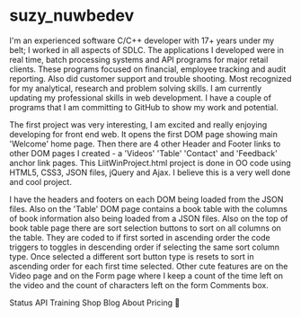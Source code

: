 # suzy_nuwbedev


I'm an experienced software C/C++ developer with 17+ years under my belt; I worked in all aspects of SDLC. The applications I developed were in real time, batch processing systems and API programs for major retail clients. These programs focused on financial, employee tracking and audit reporting. Also did customer support and trouble shooting. Most recognized for my analytical, research and problem solving skills. I am currently updating my professional skills in web development. I have a couple of programs that I am committing to GitHub to show my work and potential.

The first project was very interesting, I am excited and really enjoying developing for front end web. It opens the first DOM page showing main 'Welcome' home page. Then there are 4 other Header and Footer links to other DOM pages I created - a 'Videos' 'Table' 'Contact' and 'Feedback' anchor link pages. This LiitWinProject.html project is done in OO code using HTML5, CSS3, JSON files, jQuery and Ajax. I believe this is a very well done and cool project.

I have the headers and footers on each DOM being loaded from the JSON files. Also on the 'Table' DOM page contains a book table with the columns of book information also being loaded from a JSON files. Also on the top of book table page there are sort selection buttons to sort on all columns on the table. They are coded to if first sorted in ascending order the code triggers to toggles in descending order if selecting the same sort column type. Once selected a different sort button type is resets to sort in ascending order for each first time selected. Other cute features are on the Video page and on the Form page where I keep a count of the time left on the video and the count of characters left on the form Comments box.
 



 

Status
 API
 Training
 Shop
 Blog
 About
 Pricing
 
